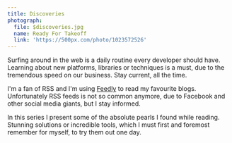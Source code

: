 ```yaml
---
title: Discoveries
photograph: 
  file: $discoveries.jpg
  name: Ready For Takeoff
  link: 'https://500px.com/photo/1023572526'
---
```


Surfing around in the web is a daily routine every developer should have. Learning about new platforms, libraries or techniques is a must, due to the tremendous speed on our business. Stay current, all the time.

I'm a fan of RSS and I'm using [Feedly](https://feedly.com) to read my favourite blogs. Unfortunately RSS feeds is not so common anymore, due to Facebook and other social media giants, but I stay informed.  

In this series I present some of the absolute pearls I found while reading. Stunning solutions or incredible tools, which I must first and foremost remember for myself, to try them out one day. 
